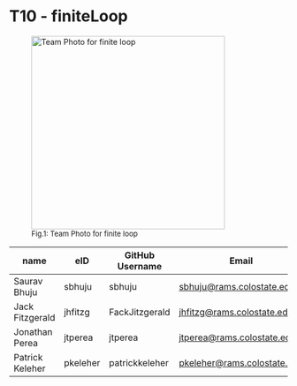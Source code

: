 # T10 - finiteLoop

<figure>
    <img src='team/images/teamPhoto-min.jpg' alt="Team Photo for finite loop " height="350" />
    <font size="2">
    <figcaption> Fig.1: Team Photo for finite loop 
    </figcaption>
    </font>
</figure>

| name         | eID    | GitHub Username | Email                     |
|--------------|--------|-----------------|---------------------------|
| Saurav Bhuju | sbhuju | sbhuju          | sbhuju@rams.colostate.edu |
| Jack Fitzgerald | jhfitzg | FackJitzgerald | jhfitzg@rams.colostate.edu |
| Jonathan Perea | jtperea | jtperea | jtperea@rams.colostate.edu |
| Patrick Keleher| pkeleher| patrickkeleher| pkeleher@rams.colostate.edu|
